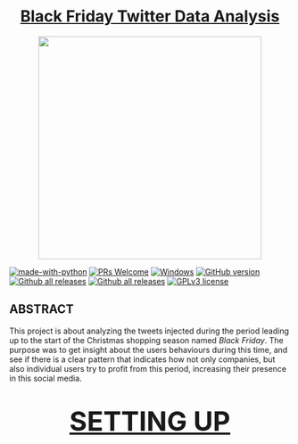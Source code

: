 
<h1 align="center">
    <text font-size="22">
      <tspan><u>Black Friday Twitter Data Analysis</u></tspan>
    </text>

</h1>

<p align="center">
  <img src="https://media.giphy.com/media/d8VjJgupHwJla1dhUz/giphy.gif", height="400"/>
</p>


[![made-with-python](https://img.shields.io/badge/Made%20with-Python-1f425f.svg)](https://www.python.org/)
[![PRs Welcome](https://img.shields.io/badge/PRs-welcome-brightgreen.svg?style=flat-square)](http://makeapullrequest.com)
[![Windows](https://svgshare.com/i/ZhY.svg)](https://svgshare.com/i/ZhY.svg)
[![GitHub version](https://badge.fury.io/gh/ManuelHupperich%2FStrapDown.js.svg)](https://github.com/ManuelHupperich/StrapDown.js)
[![Github all releases](https://img.shields.io/github/downloads/Hupperich-Manuel/SEC_Company_Application/total.svg)](https://GitHub.com/Hupperich-Manuel/SEC_Company_Application/releases/)
[![Github all releases](https://img.shields.io/github/downloads/Hupperich-Manuel/SEC_Company_Application/total.svg)](https://GitHub.com/Hupperich-Manuel/SEC_Company_Application/releases/)
[![GPLv3 license](https://img.shields.io/badge/License-GPLv3-blue.svg)](http://perso.crans.org/besson/LICENSE.html)

## ABSTRACT

This project is about analyzing the tweets injected during the period leading up to the start of the Christmas shopping season named *Black Friday*. The purpose was to get insight about the users behaviours during this time, and see if there is a clear pattern that indicates how not only companies, but also individual users try to profit from this period, increasing their presence in this social media.

<h1 align="center">
    <font size="15">
        <u>SETTING UP</u>
    </font>

</h1>

